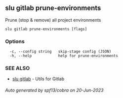 ## slu gitlab prune-environments

Prune (stop & remove) all project environments

```
slu gitlab prune-environments [flags]
```

### Options

```
  -c, --config string   skip-stage config (JSON)
  -h, --help            help for prune-environments
```

### SEE ALSO

* [slu gitlab](slu_gitlab.md)	 - Utils for Gitlab

###### Auto generated by spf13/cobra on 20-Jun-2023
